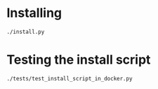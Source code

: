 # Installing

```
./install.py
```

# Testing the install script

```
./tests/test_install_script_in_docker.py
```
